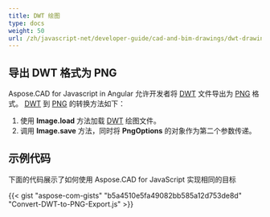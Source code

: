 ```yaml
---
title: DWT 绘图
type: docs
weight: 50
url: /zh/javascript-net/developer-guide/cad-and-bim-drawings/dwt-drawings/
---
```


## **导出 DWT 格式为 PNG**

Aspose.CAD for Javascript in Angular 允许开发者将 [DWT](https://docs.fileformat.com/cad/dwt/) 文件导出为 [PNG](https://docs.fileformat.com/image/png/) 格式。
[DWT](https://docs.fileformat.com/cad/dwt/) 到 [PNG](https://docs.fileformat.com/image/png/) 的转换方法如下：

1. 使用 **Image.load** 方法加载 [DWT](https://docs.fileformat.com/cad/dwt/) 绘图文件。
1. 调用 **Image.save** 方法，同时将 **PngOptions** 的对象作为第二个参数传递。

## 示例代码

下面的代码展示了如何使用 Aspose.CAD for JavaScript 实现相同的目标

{{< gist "aspose-com-gists" "b5a4510e5fa49082bb585a12d753de8d" "Convert-DWT-to-PNG-Export.js" >}}
